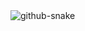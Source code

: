 

<picture>
  <source media="(prefers-color-scheme: dark)" srcset="https://raw.githubusercontent.com/PaddyZz/PaddyZz/output/github-contribution-grid-snake-dark.svg" />
  <source media="(prefers-color-scheme: light)" srcset="https://raw.githubusercontent.com/HollieRose89/HollieRose89/output/github-contribution-grid-snake.svg" />
  <img alt="github-snake" src="https://raw.githubusercontent.com/HollieRose89/HollieRose89/output/github-contribution-grid-snake.svg" />

</picture>


